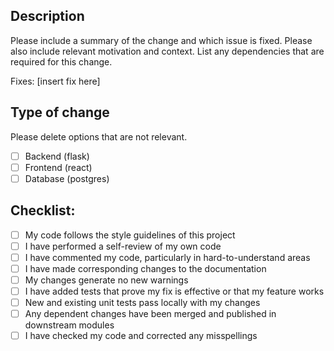 ## Description

Please include a summary of the change and which issue is fixed. Please also include relevant motivation and context. List any dependencies that are required for this change.

Fixes: [insert fix here]

## Type of change

Please delete options that are not relevant.

- [ ] Backend (flask)
- [ ] Frontend (react)
- [ ] Database (postgres)

## Checklist:

- [ ] My code follows the style guidelines of this project
- [ ] I have performed a self-review of my own code
- [ ] I have commented my code, particularly in hard-to-understand areas
- [ ] I have made corresponding changes to the documentation
- [ ] My changes generate no new warnings
- [ ] I have added tests that prove my fix is effective or that my feature works
- [ ] New and existing unit tests pass locally with my changes
- [ ] Any dependent changes have been merged and published in downstream modules
- [ ] I have checked my code and corrected any misspellings
